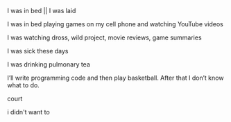 I was in bed || I was laid

I was in bed playing games on my cell phone and watching YouTube videos

I was watching dross, wild project, movie reviews, game summaries

I was sick these days

I was drinking pulmonary tea



I’ll write programming code and then play basketball. After that I don’t know what to do.

court

i didn't want to

